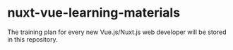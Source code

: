 # nuxt-vue-learning-materials
The training plan for every new Vue.js/Nuxt.js web developer will be stored in this repository.
